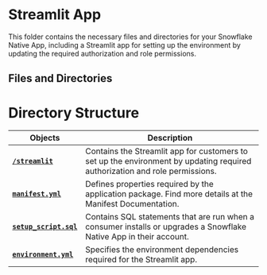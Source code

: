# Streamlit App

This folder contains the necessary files and directories for your Snowflake Native App, including a Streamlit app for setting up the environment by updating the required authorization and role permissions.


## Files and Directories
# Directory Structure

| **Objects**                     | **Description**                                                                                                         |
|---------------------------------|-------------------------------------------------------------------------------------------------------------------------|
| [**`/streamlit`**](./streamlit) | Contains the Streamlit app for customers to set up the environment by updating required authorization and role permissions. |
| [**`manifest.yml`**](./manifest.yml) | Defines properties required by the application package. Find more details at the Manifest Documentation.                    |
| [**`setup_script.sql`**](./setup_script.sql) | Contains SQL statements that are run when a consumer installs or upgrades a Snowflake Native App in their account.        |
| [**`environment.yml`**](./environment.yml) | Specifies the environment dependencies required for the Streamlit app.                                                   |



